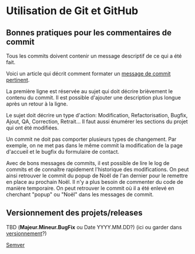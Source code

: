 # Utilisation de Git et GitHub

## Bonnes pratiques pour les commentaires de commit

Tous les commits doivent contenir un message descriptif de ce qui a été fait.

Voici un article qui décrit comment formater un [message de commit pertinent](https://blog.stack-labs.com/code/git_perfect_commit_message/).

La première ligne est réservée au sujet qui doit décrire brièvement le contenu du commit. Il est possible d'ajouter une description plus longue après un retour à la ligne.

Le sujet doit décrire un type d'action: Modification, Refactorisation, Bugfix, Ajout, QA, Correction, Retrait... Il faut aussi énumérer les sections du projet qui ont été modifiées. 

Un commit ne doit pas comporter plusieurs types de changement. Par exemple, on ne met pas dans le même commit la modification de la page d'accueil et le bugfix du formulaire de contact.

Avec de bons messages de commits, il est possible de lire le log de commits et de connaître rapidement l'historique des modifications. On peut ainsi retrouver le commit du popup de Noël de l'an dernier pour le remettre en place au prochain Noël. Il n'y a plus besoin de commenter du code de manière temporaire. On peut retrouver le commit où il a été enlevé en cherchant "popup" ou "Noël" dans les messages de commit.

## Versionnement des projets/releases

TBD (**Majeur.Mineur.BugFix** ou Date YYYY.MM.DD?) (ici ou garder dans [versionnement](versionnement/#releases-tags)?)

[Semver](https://semver.org/)
